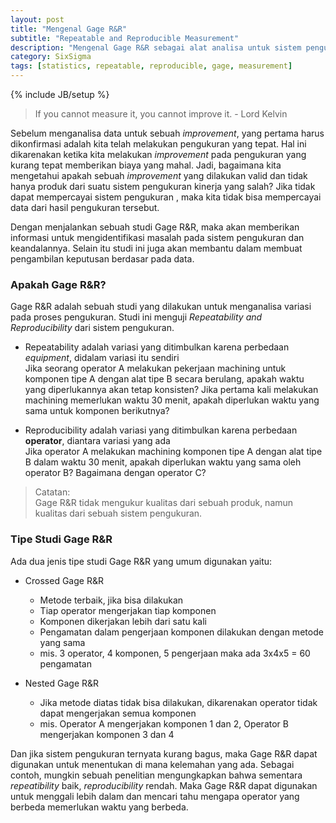 ```yaml
---
layout: post
title: "Mengenal Gage R&R"
subtitle: "Repeatable and Reproducible Measurement"
description: "Mengenal Gage R&R sebagai alat analisa untuk sistem pengukuran kinerja"
category: SixSigma
tags: [statistics, repeatable, reproducible, gage, measurement]
---
```

{% include JB/setup %}

> If you cannot measure it, you cannot improve it. - Lord Kelvin

Sebelum menganalisa data untuk sebuah _improvement_, yang pertama harus dikonfirmasi adalah kita telah melakukan pengukuran yang tepat. Hal ini dikarenakan ketika kita melakukan _improvement_ pada pengukuran yang kurang tepat memberikan biaya yang mahal. Jadi, bagaimana kita mengetahui apakah sebuah _improvement_ yang dilakukan valid dan tidak hanya produk dari suatu sistem pengukuran kinerja yang salah? Jika tidak dapat mempercayai sistem pengukuran , maka kita tidak bisa mempercayai data dari hasil pengukuran tersebut. 

Dengan menjalankan sebuah studi Gage R&R, maka akan memberikan informasi untuk mengidentifikasi masalah pada sistem pengukuran dan keandalannya. Selain itu studi ini juga akan membantu dalam membuat pengambilan keputusan berdasar pada data. 

### Apakah Gage R&R?
Gage R&R adalah sebuah studi yang dilakukan untuk menganalisa variasi pada proses pengukuran. Studi ini menguji _Repeatability and Reproducibility_ dari sistem pengukuran.

- Repeatability adalah variasi yang ditimbulkan karena perbedaan _equipment_, didalam variasi itu sendiri  
    Jika seorang operator A melakukan pekerjaan machining untuk komponen tipe A dengan alat tipe B secara berulang, apakah waktu yang diperlukannya akan tetap konsisten? Jika pertama kali melakukan machining memerlukan waktu 30 menit, apakah diperlukan waktu yang sama untuk komponen berikutnya?

- Reproducibility adalah variasi yang ditimbulkan karena perbedaan **operator**, diantara variasi yang ada  
    Jika operator A melakukan machining komponen tipe A dengan alat tipe B dalam waktu 30 menit, apakah diperlukan waktu yang sama oleh operator B? Bagaimana dengan operator C?

> Catatan:  
    Gage R&R tidak mengukur kualitas dari sebuah produk, namun kualitas dari sebuah sistem pengukuran. 

### Tipe Studi Gage R&R
Ada dua jenis tipe studi Gage R&R yang umum digunakan yaitu:

- Crossed Gage R&R
    - Metode terbaik, jika bisa dilakukan
    - Tiap operator mengerjakan tiap komponen
    - Komponen dikerjakan lebih dari satu kali
    - Pengamatan dalam pengerjaan komponen dilakukan dengan metode yang sama
    - mis. 3 operator, 4 komponen, 5 pengerjaan maka ada 3x4x5 = 60 pengamatan

- Nested Gage R&R
    - Jika metode diatas tidak bisa dilakukan, dikarenakan operator tidak dapat mengerjakan semua komponen
    - mis. Operator A mengerjakan komponen 1 dan 2, Operator B mengerjakan komponen 3 dan 4

Dan jika sistem pengukuran ternyata kurang bagus, maka Gage R&R dapat digunakan untuk menentukan di mana kelemahan yang ada. Sebagai contoh, mungkin sebuah penelitian mengungkapkan bahwa sementara _repeatibility_ baik, _reproducibility_ rendah. Maka Gage R&R dapat digunakan untuk menggali lebih dalam dan mencari tahu mengapa operator yang berbeda memerlukan waktu yang berbeda.
